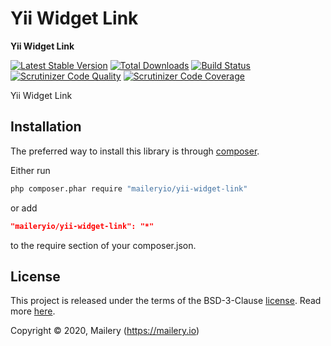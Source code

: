 # Yii Widget Link

**Yii Widget Link**

[![Latest Stable Version](https://poser.pugx.org/maileryio/yii-widget-link/v/stable)](https://packagist.org/packages/maileryio/yii-widget-link)
[![Total Downloads](https://poser.pugx.org/maileryio/yii-widget-link/downloads)](https://packagist.org/packages/maileryio/yii-widget-link)
[![Build Status](https://travis-ci.com/maileryio/yii-widget-link.svg?branch=master)](https://travis-ci.com/maileryio/yii-widget-link)
[![Scrutinizer Code Quality](https://img.shields.io/scrutinizer/g/maileryio/yii-widget-link.svg)](https://scrutinizer-ci.com/g/maileryio/yii-widget-link/)
[![Scrutinizer Code Coverage](https://img.shields.io/scrutinizer/coverage/g/maileryio/yii-widget-link.svg)](https://scrutinizer-ci.com/g/maileryio/yii-widget-link/)

Yii Widget Link

## Installation

The preferred way to install this library is through [composer](http://getcomposer.org/download/).

Either run

```sh
php composer.phar require "maileryio/yii-widget-link"
```

or add

```json
"maileryio/yii-widget-link": "*"
```

to the require section of your composer.json.

## License

This project is released under the terms of the BSD-3-Clause [license](LICENSE).
Read more [here](http://choosealicense.com/licenses/bsd-3-clause).

Copyright © 2020, Mailery (https://mailery.io)
